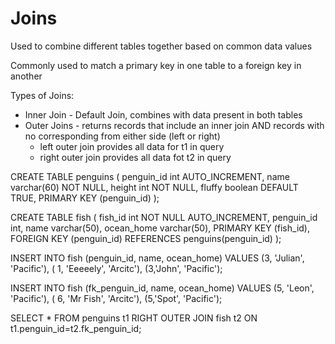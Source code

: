 # Joins

Used to combine different tables together based on common data values

Commonly used to match a primary key in one table to a foreign key in another

Types of Joins:
- Inner Join - Default Join, combines with data present in both tables
- Outer Joins - returns records that include an inner join AND records with no corresponding from either side (left or right)
    - left outer join provides all data for t1 in query
    - right outer join provides all data fot t2 in query

CREATE TABLE penguins (
    penguin_id int AUTO_INCREMENT,
    name varchar(60) NOT NULL,
    height int NOT NULL,
    fluffy boolean DEFAULT TRUE,
    PRIMARY KEY (penguin_id)
);

CREATE TABLE fish (
    fish_id int NOT NULL AUTO_INCREMENT,
    penguin_id int,
    name varchar(50),
    ocean_home varchar(50),
    PRIMARY KEY (fish_id),
    FOREIGN KEY (penguin_id) REFERENCES penguins(penguin_id)
);

INSERT INTO fish (penguin_id, name, ocean_home)
VALUES (3, 'Julian', 'Pacific'), ( 1, 'Eeeeely', 'Arcitc'), (3,'John', 'Pacific');

INSERT INTO fish (fk_penguin_id, name, ocean_home)
VALUES (5, 'Leon', 'Pacific'), ( 6, 'Mr Fish', 'Arcitc'), (5,'Spot', 'Pacific');

SELECT *
FROM penguins t1
RIGHT OUTER JOIN fish t2 ON t1.penguin_id=t2.fk_penguin_id;